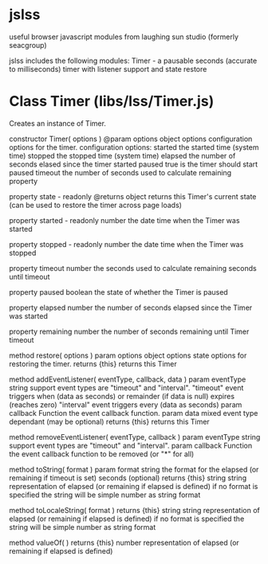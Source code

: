 jslss
=====

useful browser javascript modules from laughing sun studio (formerly seacgroup)

jslss includes the following modules:
  Timer       - a pausable seconds (accurate to milliseconds) timer with listener support and state restore

Class Timer (libs/lss/Timer.js)
===============================

Creates an instance of Timer.

constructor Timer( options ) 
  @param options object  options configuration options for the timer.
  configuration options:
    started     the started time (system time)
    stopped     the stopped time (system time)
    elapsed     the number of seconds elased since the timer started
    paused      true is the timer should start paused
    timeout     the number of seconds used to calculate remaining property

property state - readonly
  @returns object  returns this Timer's current state (can be used to restore the timer across page loads)

property started - readonly
  number  the date time when the Timer was started

property stopped - readonly
  number  the date time when the Timer was stopped

property timeout
  number  the seconds used to calculate remaining seconds until timeout

property paused
  boolean  the state of whether the Timer is paused

property elapsed
  number  the number of seconds elapsed since the Timer was started

property remaining
  number  the number of seconds remaining until Timer timeout

method restore( options )
  param options object  options state options for restoring the timer.
  returns {this}  returns this Timer

method addEventListener( eventType, callback, data )
  param eventType string    support event types are "timeout" and "interval".
    "timeout"   event triggers when  (data as seconds) or remainder (if data is null) expires (reaches zero)
    "interval"  event triggers every (data as seconds)
  param callback  Function  the event callback function.
  param data      mixed     event type dependant (may be optional)
  returns {this}  returns this Timer

method removeEventListener( eventType, callback )
  param eventType string    support event types are "timeout" and "interval".
  param callback  Function  the event callback function to be removed (or "*" for all)

method toString( format )
  param format string     the format for the elapsed (or remaining if timeout is set) seconds (optional)
  returns {this} string   string representation of elapsed (or remaining if elapsed is defined)
    if no format is specified the string will be simple number as string format

method toLocaleString( format )
  returns {this} string   string representation of elapsed (or remaining if elapsed is defined)
    if no format is specified the string will be simple number as string format

method valueOf( )
  returns {this} number representation of elapsed (or remaining if elapsed is defined)


